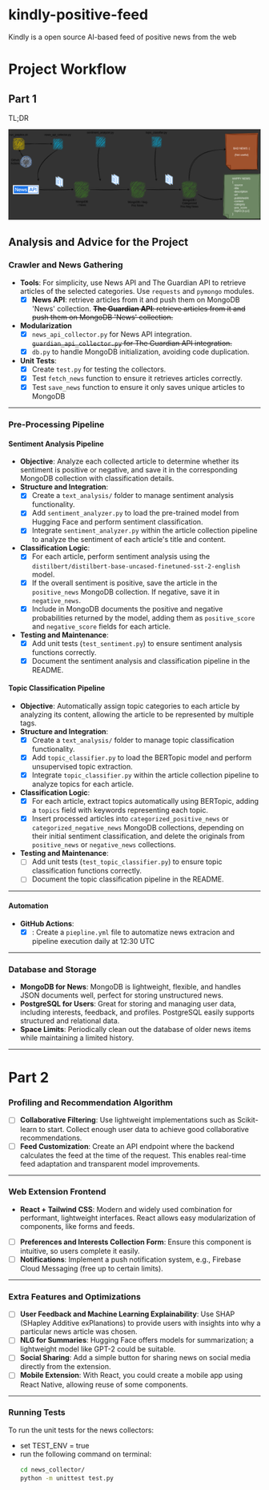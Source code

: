 # kindly-positive-feed
Kindly is a open source AI-based feed of positive news from the web

# Project Workflow

## Part 1
TL;DR

![Pt.1 png](collector.png)

## Analysis and Advice for the Project

### Crawler and News Gathering
- **Tools**: For simplicity, use News API and The Guardian API to retrieve articles of the selected categories. Use `requests` and `pymongo` modules.
  - [x] **News API**: retrieve articles from it and push them on MongoDB 'News' collection.
   ~~**The Guardian API**: retrieve articles from it and push them on MongoDB 'News' collection.~~
- **Modularization**
  - [x] `news_api_collector.py` for News API integration.
   ~~`guardian_api_collector.py` for The Guardian API integration.~~
  - [x] `db.py` to handle MongoDB initialization, avoiding code duplication.
- **Unit Tests**:
  - [x] Create `test.py` for testing the collectors.
  - [x] Test `fetch_news` function to ensure it retrieves articles correctly.
  - [x] Test `save_news` function to ensure it only saves unique articles to MongoDB
  
---

### Pre-Processing Pipeline
#### Sentiment Analysis Pipeline
- **Objective**: Analyze each collected article to determine whether its sentiment is positive or negative, and save it in the corresponding MongoDB collection with classification details.
- **Structure and Integration**:
  - [x] Create a `text_analysis/` folder to manage sentiment analysis functionality.
  - [x] Add `sentiment_analyzer.py` to load the pre-trained model from Hugging Face and perform sentiment classification.
  - [x] Integrate `sentiment_analyzer.py` within the article collection pipeline to analyze the sentiment of each article's title and content.
- **Classification Logic**:
  - [x] For each article, perform sentiment analysis using the `distilbert/distilbert-base-uncased-finetuned-sst-2-english` model.
  - [x] If the overall sentiment is positive, save the article in the `positive_news` MongoDB collection. If negative, save it in `negative_news`.
  - [x] Include in MongoDB documents the positive and negative probabilities returned by the model, adding them as `positive_score` and `negative_score` fields for each article.
- **Testing and Maintenance**:
  - [x] Add unit tests (`test_sentiment.py`) to ensure sentiment analysis functions correctly.
  - [x] Document the sentiment analysis and classification pipeline in the README.

#### Topic Classification Pipeline
- **Objective**: Automatically assign topic categories to each article by analyzing its content, allowing the article to be represented by multiple tags.
- **Structure and Integration**:
  - [x] Create a `text_analysis/` folder to manage topic classification functionality.
  - [x] Add `topic_classifier.py` to load the BERTopic model and perform unsupervised topic extraction.
  - [x] Integrate `topic_classifier.py` within the article collection pipeline to analyze topics for each article.
- **Classification Logic**:
  - [x] For each article, extract topics automatically using BERTopic, adding a `topics` field with keywords representing each topic.
  - [x] Insert processed articles into `categorized_positive_news` or `categorized_negative_news` MongoDB collections, depending on their initial sentiment classification, and delete the originals from `positive_news` or `negative_news` collections.
- **Testing and Maintenance**:
  - [ ] Add unit tests (`test_topic_classifier.py`) to ensure topic classification functions correctly.
  - [ ] Document the topic classification pipeline in the README.

---

#### Automation
- **GitHub Actions**:
  - [x] : Create a `piepline.yml` file to automatize news extracion and pipeline execution daily at 12:30 UTC

---

### Database and Storage
- **MongoDB for News**: MongoDB is lightweight, flexible, and handles JSON documents well, perfect for storing unstructured news.
- **PostgreSQL for Users**: Great for storing and managing user data, including interests, feedback, and profiles. PostgreSQL easily supports structured and relational data.
- **Space Limits**: Periodically clean out the database of older news items while maintaining a limited history.

---

# Part 2

### Profiling and Recommendation Algorithm
- [ ] **Collaborative Filtering**: Use lightweight implementations such as Scikit-learn to start. Collect enough user data to achieve good collaborative recommendations.
- [ ] **Feed Customization**: Create an API endpoint where the backend calculates the feed at the time of the request. This enables real-time feed adaptation and transparent model improvements.

---

### Web Extension Frontend
- **React + Tailwind CSS**: Modern and widely used combination for performant, lightweight interfaces. React allows easy modularization of components, like forms and feeds.
- [ ] **Preferences and Interests Collection Form**: Ensure this component is intuitive, so users complete it easily.
- [ ] **Notifications**: Implement a push notification system, e.g., Firebase Cloud Messaging (free up to certain limits).

---

### Extra Features and Optimizations
- [ ] **User Feedback and Machine Learning Explainability**: Use SHAP (SHapley Additive exPlanations) to provide users with insights into why a particular news article was chosen.
- [ ] **NLG for Summaries**: Hugging Face offers models for summarization; a lightweight model like GPT-2 could be suitable.
- [ ] **Social Sharing**: Add a simple button for sharing news on social media directly from the extension.
- [ ] **Mobile Extension**: With React, you could create a mobile app using React Native, allowing reuse of some components.

---

### Running Tests
To run the unit tests for the news collectors:
- set TEST_ENV = true
- run the following command on terminal:
  ```bash
  cd news_collector/
  python -m unittest test.py
  ```